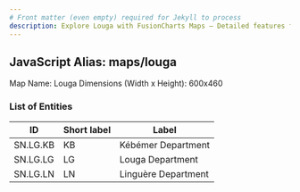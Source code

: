 ```yaml
---
# Front matter (even empty) required for Jekyll to process
description: Explore Louga with FusionCharts Maps – Detailed features for seamless integration. Try now & enhance your data visualization today! 
---
```


## JavaScript Alias: maps/louga

Map Name: Louga
Dimensions (Width x Height): 600x460

### List of Entities

ID | Short label | Label
---|---|---|
SN.LG.KB|KB|Kébémer Department
SN.LG.LG|LG|Louga Department
SN.LG.LN|LN|Linguère Department
